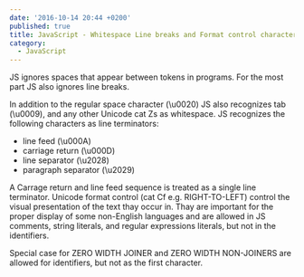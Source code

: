 ```yaml
---
date: '2016-10-14 20:44 +0200'
published: true
title: JavaScript - Whitespace Line breaks and Format control characters
category:
  - JavaScript
---
```

JS ignores spaces that appear between tokens in programs. For the most part JS also ignores line breaks.

In addition to the regular space character (\u0020) JS also recognizes tab (\u0009), and any other Unicode cat Zs as whitespace. JS recognizes the following characters as line terminators:

* line feed (\u000A)
* carriage return (\u000D)
* line separator (\u2028)
* paragraph separator (\u2029)

A Carrage return and line feed sequence is treated as a single line terminator. Unicode format control (cat Cf e.g. RIGHT-TO-LEFT) control the visual presentation of the text thay occur in.
Thay are important for the proper display of some non-English languages and are allowed in JS comments, string literals, and regular expressions literals, but not in the identifiers. 

Special case for ZERO WIDTH JOINER and ZERO WIDTH NON-JOINERS are allowed for identifiers, but not as the first character.


